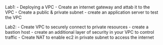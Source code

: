 Lab1:
	- Deploying a VPC
	- Create an internet gateway and attab it to the VPC
	- Create a public & private subnet
	- create an application server to test the VPC
	
Lab2: 
	- Create VPC to securely connect to private resources
	- create a bastion host
	- create an additional layer of security in your VPC to control traffic
	- Create NAT to enable ec2 in private subnet to access the internet
